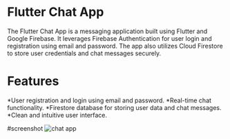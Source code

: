 # Flutter Chat App

The Flutter Chat App is a messaging application built using Flutter and Google Firebase. It leverages Firebase Authentication for user login and registration using email and password. The app also utilizes Cloud Firestore to store user credentials and chat messages securely.

# Features
*User registration and login using email and password.
*Real-time chat functionality.
*Firestore database for storing user data and chat messages.
*Clean and intuitive user interface.

#screenshot
![chat app](https://github.com/itsgits01/Flutter-Chat-App/assets/111409328/c2f5f318-0a2d-47bc-97bf-aa38f44519cc)

